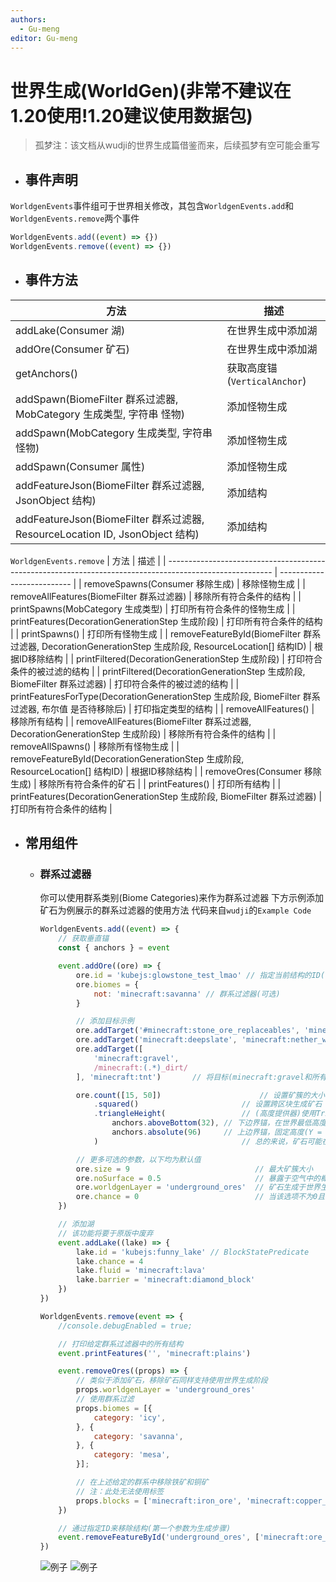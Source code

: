 ```yaml
---
authors:
  - Gu-meng
editor: Gu-meng
---
```

# 世界生成(WorldGen)(非常不建议在1.20使用!1.20建议使用数据包)

> 孤梦注：该文档从wudji的世界生成篇借鉴而来，后续孤梦有空可能会重写

* ## **事件声明**
`WorldgenEvents`事件组可于世界相关修改，其包含`WorldgenEvents.add`和`WorldgenEvents.remove`两个事件
  ```js
  WorldgenEvents.add((event) => {})
  WorldgenEvents.remove((event) => {})
  ```
* ## 事件方法
| 方法                                                                         | 描述                         |
| ---------------------------------------------------------------------------- | ---------------------------- |
| addLake(Consumer 湖)                                                         | 在世界生成中添加湖           |
| addOre(Consumer 矿石)                                                        | 在世界生成中添加湖           |
| getAnchors()                                                                 | 获取高度锚(`VerticalAnchor`) |
| addSpawn(BiomeFilter 群系过滤器, MobCategory 生成类型, 字符串 怪物)          | 添加怪物生成                 |
| addSpawn(MobCategory 生成类型, 字符串 怪物)                                  | 添加怪物生成                 |
| addSpawn(Consumer 属性)                                                      | 添加怪物生成                 |
| addFeatureJson(BiomeFilter 群系过滤器, JsonObject 结构)                      | 添加结构                     |
| addFeatureJson(BiomeFilter 群系过滤器, ResourceLocation ID, JsonObject 结构) | 添加结构                     |

`WorldgenEvents.remove`
| 方法                                                                                                     | 描述                       |
| -------------------------------------------------------------------------------------------------------- | -------------------------- |
| removeSpawns(Consumer 移除生成)                                                                          | 移除怪物生成               |
| removeAllFeatures(BiomeFilter 群系过滤器)                                                                | 移除所有符合条件的结构     |
| printSpawns(MobCategory 生成类型)                                                                        | 打印所有符合条件的怪物生成 |
| printFeatures(DecorationGenerationStep 生成阶段)                                                         | 打印所有符合条件的结构     |
| printSpawns()                                                                                            | 打印所有怪物生成           |
| removeFeatureById(BiomeFilter 群系过滤器, DecorationGenerationStep 生成阶段, ResourceLocation\[] 结构ID) | 根据ID移除结构             |
| printFiltered(DecorationGenerationStep 生成阶段)                                                         | 打印符合条件的被过滤的结构 |
| printFiltered(DecorationGenerationStep 生成阶段, BiomeFilter 群系过滤器)                                 | 打印符合条件的被过滤的结构 |
| printFeaturesForType(DecorationGenerationStep 生成阶段, BiomeFilter 群系过滤器, 布尔值 是否待移除后)     | 打印指定类型的结构         |
| removeAllFeatures()                                                                                      | 移除所有结构               |
| removeAllFeatures(BiomeFilter 群系过滤器, DecorationGenerationStep 生成阶段)                             | 移除所有符合条件的结构     |
| removeAllSpawns()                                                                                        | 移除所有怪物生成           |
| removeFeatureById(DecorationGenerationStep 生成阶段, ResourceLocation[] 结构ID)                          | 根据ID移除结构             |
| removeOres(Consumer 移除生成)                                                                            | 移除所有符合条件的矿石     |
| printFeatures()                                                                                          | 打印所有结构               |
| printFeatures(DecorationGenerationStep 生成阶段, BiomeFilter 群系过滤器)                                 | 打印所有符合条件的结构     |

* ## 常用组件
  * ### 群系过滤器
    你可以使用群系类别(Biome Categories)来作为群系过滤器
	下方示例添加矿石为例展示的群系过滤器的使用方法
	代码来自`wudji`的`Example Code`
    ```js
    WorldgenEvents.add((event) => {
    	// 获取垂直锚
    	const { anchors } = event
    
    	event.addOre((ore) => {
    		ore.id = 'kubejs:glowstone_test_lmao' // 指定当前结构的ID(可选，但推荐指定)
    		ore.biomes = {
    			not: 'minecraft:savanna' // 群系过滤器(可选)
    		}
    
    		// 添加目标示例
    		ore.addTarget('#minecraft:stone_ore_replaceables', 'minecraft:glowstone') // 将目标(#minecraft:stone_ore_replaceables标签下的方块)替换为minecraft:glowstone
    		ore.addTarget('minecraft:deepslate', 'minecraft:nether_wart_block')       // 将目标(minecraft:deepslate)替换为minecraft:nether_wart_block
    		ore.addTarget([
    			'minecraft:gravel',
    			/minecraft:(.*)_dirt/
    		], 'minecraft:tnt')       // 将目标(minecraft:gravel和所有类型的泥土)替换为minecraft:tnt
    
    		ore.count([15, 50])                      // 设置矿簇的大小(15~50中随机选择)，在此处你可以使用单个数字来生成固定数量的方块。
    			.squared()                       // 设置跨区块生成矿石
    			.triangleHeight(				 // (高度提供器)使用Triangular分布模式生成矿石(具体见上文)
    				anchors.aboveBottom(32), // 下边界锚，在世界最低高度(Y=-64)以上32格(即Y=-32)
    				anchors.absolute(96)	 // 上边界锚，固定高度(Y = 96)
    			)								 // 总的来说，矿石可能在Y = -32 ~ 96范围内生成，概率最大高度为Y = (-32 + 96) / 2 = 32
    
    		// 更多可选的参数，以下均为默认值
    		ore.size = 9                            // 最大矿簇大小
    		ore.noSurface = 0.5                     // 暴露于空气中的概率
    		ore.worldgenLayer = 'underground_ores'  // 矿石生成于世界生成中的阶段
    		ore.chance = 0							// 当该选项不为0且ore.count未被设置矿石将有1/n的概率在每个区块中生成
    	})
    
    	// 添加湖
    	// 该功能将要于原版中废弃
    	event.addLake((lake) => {
    		lake.id = 'kubejs:funny_lake' // BlockStatePredicate
    		lake.chance = 4
    		lake.fluid = 'minecraft:lava'
    		lake.barrier = 'minecraft:diamond_block'
    	})
    })
    
    WorldgenEvents.remove(event => {
    	//console.debugEnabled = true;
    
    	// 打印给定群系过滤器中的所有结构
    	event.printFeatures('', 'minecraft:plains')
    
    	event.removeOres((props) => {
    		// 类似于添加矿石，移除矿石同样支持使用世界生成阶段
    		props.worldgenLayer = 'underground_ores'
    		// 使用群系过滤
    		props.biomes = [{
    			category: 'icy',
    		}, {
    			category: 'savanna',
    		}, {
    			category: 'mesa',
    		}];
    
    		// 在上述给定的群系中移除铁矿和铜矿
    		// 注：此处无法使用标签
    		props.blocks = ['minecraft:iron_ore', 'minecraft:copper_ore']
    	})
    
    	// 通过指定ID来移除结构(第一个参数为生成步骤)
    	event.removeFeatureById('underground_ores', ['minecraft:ore_coal_upper', 'minecraft:ore_coal_lower'])
    })
    ```
	![例子](/imgs/worlgen/Example_1.png)
	![例子](/imgs/worlgen/Example_2.png)
